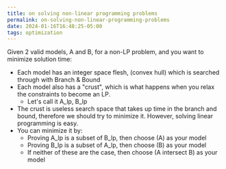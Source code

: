 ```yaml
---
title: on solving non-linear programming problems
permalink: on-solving-non-linear-programming-problems
date: 2024-01-16T16:48:25-05:00
tags: optimization
---
```


Given 2 valid models, A and B, for a non-LP problem, and you want to minimize
solution time:

- Each model has an integer space flesh, (convex hull) which is searched through
  with Branch & Bound
- Each model also has a "crust", which is what happens when you relax the
  constraints to become an LP.
  - Let's call it A_lp, B_lp
- The crust is useless search space that takes up time in the branch and bound,
  therefore we should try to minimize it. However, solving linear programming is
  easy.
- You can minimize it by:
  - Proving A_lp is a subset of B_lp, then choose (A) as your model
  - Proving B_lp is a subset of A_lp, then choose (B) as your model
  - If neither of these are the case, then choose (A intersect B) as your model
